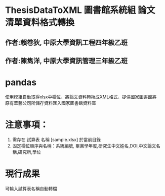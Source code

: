 # ThesisDataToXML 圖書館系統組 論文清單資料格式轉換 
## 作者:賴卷狄, 中原大學資訊工程四年級乙班 
## 作者:陳雋洋, 中原大學資訊管理三年級乙班

# pandas
使用模組自動取得xlsx中欄位，將論文資料轉換成XML格式，提供國家圖書館將原有華藝公司所儲存資料匯入國家圖書館資料庫

# 注意事項：
1. 需存在 試算表 名稱 [sample.xlsx] 於當前目錄
2. 固定欄位順序與名稱：系統編號, 畢業學年度,研究生中文姓名,DOI,中文論文名稱,研究所,學位

# 現行成果

可輸入試算表名稱自動轉檔